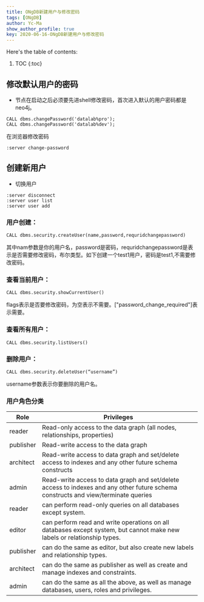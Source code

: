 ```yaml
---
title: ONgDB新建用户与修改密码
tags: [ONgDB]
author: Yc-Ma
show_author_profile: true
key: 2020-06-16-ONgDB新建用户与修改密码
---
```


Here's the table of contents:
1. TOC
{:toc}

## 修改默认用户的密码
- 节点在启动之后必须要先进shell修改密码，首次进入默认的用户密码都是neo4j。
```
CALL dbms.changePassword('datalab%pro');
CALL dbms.changePassword('datalab%dev');
```
在浏览器修改密码
```
:server change-password
```

## 创建新用户
- 切换用户
```
:server disconnect
:server user list
:server user add
```
### 用户创建：
```
CALL dbms.security.createUser(name,password,requridchangepassword)
```
其中nam参数是你的用户名，password是密码，requridchangepassword是表示是否需要修改密码，布尔类型。如下创建一个test1用户，密码是test1,不需要修改密码。
### 查看当前用户：
```
CALL dbms.security.showCurrentUser()
```
flags表示是否要修改密码，为空表示不需要。["password_change_required"]表示需要。
### 查看所有用户：
```
CALL dbms.security.listUsers()
```
### 删除用户：
```
CALL dbms.security.deleteUser(“username”)
```
username参数表示你要删除的用户名。

### 用户角色分类
|Role|Privileges|
|---|---|
|reader	|Read-only access to the data graph (all nodes, relationships, properties)|
|publisher	|Read-write access to the data graph|
|architect	|Read-write access to data graph and set/delete access to indexes and any other future schema constructs|
|admin	|Read-write access to data graph and set/delete access to indexes and any other future schema constructs and view/terminate queries|
|reader | can perform read-only queries on all databases except system.|
|editor | can perform read and write operations on all databases except system, but cannot make new labels or relationship types.|
|publisher | can do the same as editor, but also create new labels and relationship types.|
|architect | can do the same as publisher as well as create and manage indexes and constraints.|
|admin | can do the same as all the above, as well as manage databases, users, roles and privileges.|

